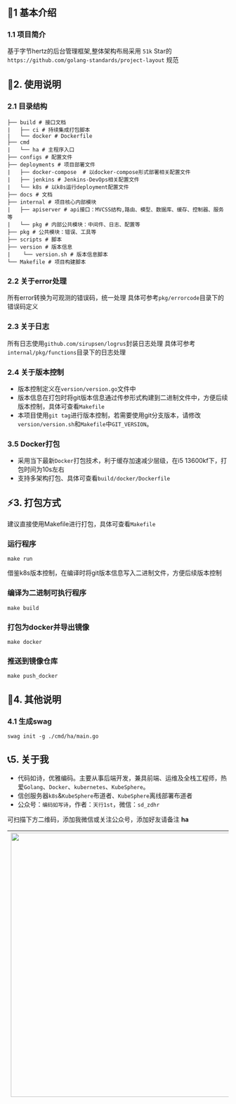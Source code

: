 #
## 🌱1 基本介绍
### 1.1 项目简介
基于字节hertz的后台管理框架,整体架构布局采用 `51k` Star的 `https://github.com/golang-standards/project-layout` 规范
## 📝2. 使用说明
### 2.1 目录结构
```shell
├── build # 接口文档
|   ├── ci # 持续集成打包脚本
|   └── docker # Dockerfile
├── cmd 
|   └── ha # 主程序入口
├── configs # 配置文件
├── deployments # 项目部署文件
|   ├── docker-compose  # 以docker-compose形式部署相关配置文件
|   ├── jenkins # Jenkins-DevOps相关配置文件
|   └── k8s # 以k8s运行deployment配置文件
├── docs # 文档
├── internal # 项目核心内部模块
|   ├── apiserver # api接口：MVCSS结构,路由、模型、数据库、缓存、控制器、服务等
|   └── pkg # 内部公共模块：中间件、日志、配置等
├── pkg # 公共模块：错误、工具等
├── scripts # 脚本
├── version # 版本信息
|    └── version.sh # 版本信息脚本
└── Makefile # 项目构建脚本
```
### 2.2 关于error处理
所有error转换为可观测的错误码，统一处理
具体可参考`pkg/errorcode`目录下的错误码定义
### 2.3 关于日志
所有日志使用`github.com/sirupsen/logrus`封装日志处理
具体可参考`internal/pkg/functions`目录下的日志处理
### 2.4 关于版本控制
- 版本控制定义在`version/version.go`文件中
- 版本信息在打包时将git版本信息通过传参形式构建到二进制文件中，方便后续版本控制，具体可查看`Makefile`
- 本项目使用`git tag`进行版本控制，若需要使用git分支版本，请修改`version/version.sh`和`Makefile`中`GIT_VERSION`。
### 3.5 Docker打包
- 采用当下最新`Docker`打包技术，利于缓存加速减少层级，在i5 13600kf下，打包时间为10s左右
- 支持多架构打包、具体可查看`build/docker/Dockerfile`

## ⚡️3. 打包方式
建议直接使用Makefile进行打包，具体可查看`Makefile`
### 运行程序
```shell
make run
```
借鉴k8s版本控制，在编译时将git版本信息写入二进制文件，方便后续版本控制
### 编译为二进制可执行程序
```shell
make build
```
### 打包为docker并导出镜像
```shell
make docker
```
### 推送到镜像仓库
```shell
make push_docker
```
## 📖4. 其他说明
### 4.1 生成swag 
```shell
swag init -g ./cmd/ha/main.go
```
## 📞5. 关于我
- 代码如诗，优雅编码。主要从事后端开发，兼具前端、运维及全栈工程师，热爱`Golang`、`Docker`、`kubernetes`、`KubeSphere`。
- 信创服务器`k8s`&`KubeSphere`布道者、`KubeSphere`离线部署布道者
- 公众号：`编码如写诗`，作者：`天行1st`，微信：`sd_zdhr`

可扫描下方二维码，添加我微信或关注公众号，添加好友请备注 **ha**

| <img src="https://s21.ax1x.com/2025/04/09/pEgcFRU.png" width="600px" align="left"/> |
| ------------------------------------------------------------ |
